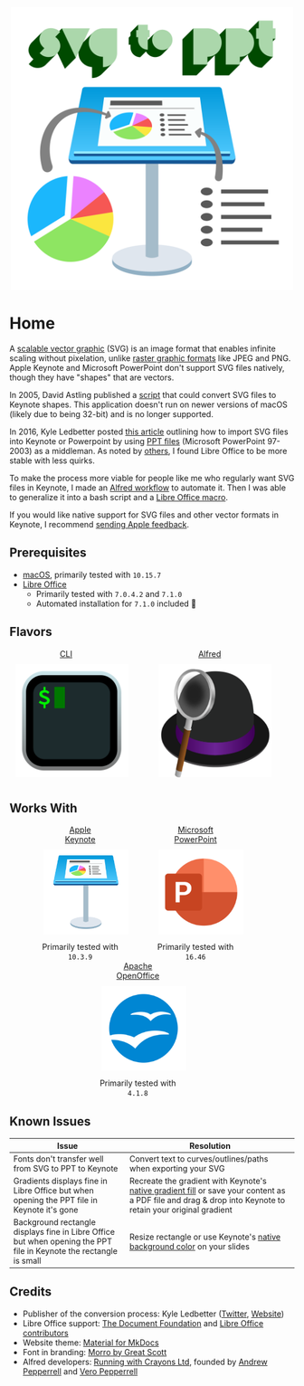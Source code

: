<p align="center">
  <img src="img/svg-to-ppt-logo.svg" class="center" alt="SVG to PPT logo" title="SVG to PPT logo" width="500" height="500"/>
</p>

# Home

A [scalable vector graphic](https://en.wikipedia.org/wiki/Scalable_Vector_Graphics) (SVG) is an image format that enables infinite scaling without pixelation, unlike [raster graphic formats](https://en.wikipedia.org/wiki/Raster_graphics) like JPEG and PNG. Apple Keynote and Microsoft PowerPoint don't support SVG files natively, though they have "shapes" that are vectors.

In 2005, David Astling published a [script](http://mcb.berkeley.edu/labs/zusman/dave/svg2key/) that could convert SVG files to Keynote shapes. This application doesn't run on newer versions of macOS (likely due to being 32-bit) and is no longer supported.

In 2016, Kyle Ledbetter posted [this article](https://kyleledbetter.medium.com/how-to-import-an-svg-into-powerpoint-or-keynote-8d3d70f347a7) outlining how to import SVG files into Keynote or Powerpoint by using [PPT files](https://www.lifewire.com/ppt-file-2622187) (Microsoft PowerPoint 97-2003) as a middleman. As noted by [others](https://medium.com/@chrishoman_15983/i-often-encounter-problems-with-opening-files-created-with-openoffice-and-i-found-libreoffice-a-5a72f652160f), I found Libre Office to be more stable with less quirks.

To make the process more viable for people like me who regularly want SVG files in Keynote, I made an [Alfred workflow](https://www.alfredapp.com/workflows/) to automate it. Then I was able to generalize it into a bash script and a [Libre Office macro](https://help.libreoffice.org/latest/en-US/text/shared/01/06130000.html).

If you would like native support for SVG files and other vector formats in Keynote, I recommend [sending Apple feedback](https://www.apple.com/feedback/keynote.html).

## Prerequisites

- [macOS](https://www.apple.com/macos), primarily tested with `10.15.7`
- [Libre Office](https://www.libreoffice.org/download/download/)
    - Primarily tested with `7.0.4.2` and `7.1.0`
    - Automated installation for `7.1.0` included 🙂

## Flavors

<div id="flavors" align="center">
  <span>
    <a href="cli">
      CLI
      <img id="alfred-logo" src="img/iterm2-icon.svg" class="center" alt="iTerm2 icon" title="iTerm2 icon"/>
    </a>
  </span>
  <span>
    <a href="alfred">
      Alfred
      <img id="alfred-logo" src="img/alfred-icon.svg" class="center" alt="Alfred icon" title="Alfred icon"/>
    </a>
  </span>
</div>

## Works With

<div id="works-with" align="center">
  <span>
    <a href="https://apps.apple.com/us/app/keynote/id409183694">
      Apple<br>Keynote
    </a>
    <img id="alfred-logo" src="img/keynote-icon.svg" class="center" alt="Keynote icon" title="Keynote icon"/>
    <span>Primarily tested with <code>10.3.9</code></span>
  </span>
  <span>
    <a href="https://www.microsoft.com/en-us/microsoft-365/powerpoint">
      Microsoft<br>PowerPoint
    </a>
    <img id="alfred-logo" src="img/powerpoint-icon.svg" class="center" alt="Powerpoint icon" title="Powerpoint icon"/>
    <span>Primarily tested with <code>16.46</code></span>
  </span>
  <span>
    <a href="https://www.openoffice.org">
      Apache<br>OpenOffice
    </a>
    <img id="alfred-logo" src="img/open-office-icon.svg" class="center" alt="OpenOffice icon" title="OpenOffice icon"/>
    <span>Primarily tested with <code>4.1.8</code></span>
  </span>
</div>

<style>
  #flavors > span {
    display: inline-block;
    width: 200px;
    margin-bottom: 20px;
  }
  #flavors img {
    width: 200px;
    height: 200px;
    margin: 10px;
  }

  #works-with span {
    display: inline-block;
  }
  #works-with > span {
    width: 150px;
    margin-bottom: 30px;
  }
  #works-with img {
    width: 150px;
    height: 150px;
    margin: 10px;
  }

  @media only screen and (min-width: 768px) {
    #flavors > span {
      margin: 0 50px 0 0;
    }
    #works-with > span {
      margin: 0 50px 0 0;
    }
  }
</style>

## Known Issues

| Issue | Resolution |
|--|--|
| Fonts don't transfer well from SVG to PPT to Keynote | Convert text to curves/outlines/paths when exporting your SVG |
| Gradients displays fine in Libre Office but when opening the PPT file in Keynote it's gone | Recreate the gradient with Keynote's [native gradient fill](https://support.apple.com/en-us/HT210063) or save your content as a PDF file and drag & drop into Keynote to retain your original gradient |
| Background rectangle displays fine in Libre Office but when opening the PPT file in Keynote the rectangle is small | Resize rectangle or use Keynote's [native background color](https://support.apple.com/en-us/HT211077) on your slides |  |  |

## Credits

- Publisher of the conversion process: Kyle Ledbetter ([Twitter](https://twitter.com/kyleledbetter), [Website](https://kyleledbetter.com/))
- Libre Office support: [The Document Foundation](https://www.documentfoundation.org/) and [Libre Office contributors](https://www.libreoffice.org/community/community-map/)
- Website theme: [Material for MkDocs](https://squidfunk.github.io/mkdocs-material/)
- Font in branding: [Morro by Great Scott](https://www.greatscott.se/fonts/morro)
- Alfred developers: [Running with Crayons Ltd](http://runningwithcrayons.net/), founded by [Andrew Pepperrell](https://twitter.com/preppeller) and [Vero Pepperrell](https://twitter.com/vero)
